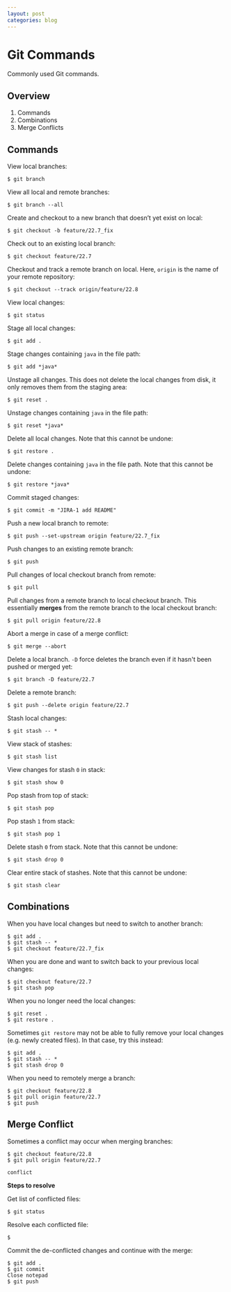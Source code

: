 ```yaml
---
layout: post
categories: blog
---
```


# Git Commands

Commonly used Git commands.

## Overview

1. Commands 
1. Combinations
1. Merge Conflicts 

## Commands

View local branches:

```shell
$ git branch
```

View all local and remote branches:

```shell
$ git branch --all
```

Create and checkout to a new branch that doesn’t yet exist on local:

```shell
$ git checkout -b feature/22.7_fix
```

Check out to an existing local branch:

```shell
$ git checkout feature/22.7
```

Checkout and track a remote branch on local. Here, `origin` is the name of your remote repository:

```shell
$ git checkout --track origin/feature/22.8
```

View local changes:

```shell
$ git status
```

Stage all local changes:

```shell
$ git add .
```

Stage changes containing `java` in the file path:

```shell
$ git add *java*
```

Unstage all changes. This does not delete the local changes from disk, it only removes them from the staging area:

```shell
$ git reset .
```

Unstage changes containing `java` in the file path:

```shell
$ git reset *java*
```

Delete all local changes. Note that this cannot be undone:

```shell
$ git restore .
```

Delete changes containing `java` in the file path. Note that this cannot be undone:

```shell
$ git restore *java*
```

Commit staged changes:

```shell
$ git commit -m "JIRA-1 add README"
```

Push a new local branch to remote:

```shell
$ git push --set-upstream origin feature/22.7_fix
```

Push changes to an existing remote branch:

```shell
$ git push
```

Pull changes of local checkout branch from remote:

```shell
$ git pull
```

Pull changes from a remote branch to local checkout branch. This essentially __merges__ from the remote branch to the local checkout branch:

```shell
$ git pull origin feature/22.8
```

Abort a merge in case of a merge conflict:

```shell
$ git merge --abort
```

Delete a local branch. `-D` force deletes the branch even if it hasn't been pushed or merged yet:

```shell
$ git branch -D feature/22.7
```

Delete a remote branch:

```shell
$ git push --delete origin feature/22.7
```

Stash local changes:

```shell
$ git stash -- *
```

View stack of stashes:

```shell
$ git stash list
```

View changes for stash `0` in stack:

```shell
$ git stash show 0
```

Pop stash from top of stack:

```shell
$ git stash pop
```

Pop stash `1` from stack:

```shell
$ git stash pop 1
```

Delete stash `0` from stack. Note that this cannot be undone:

```shell
$ git stash drop 0
```

Clear entire stack of stashes. Note that this cannot be undone:

```shell
$ git stash clear
```

## Combinations

When you have local changes but need to switch to another branch:

```shell
$ git add .
$ git stash -- *
$ git checkout feature/22.7_fix
```

When you are done and want to switch back to your previous local changes:

```shell
$ git checkout feature/22.7
$ git stash pop
```

When you no longer need the local changes:

```shell
$ git reset .
$ git restore .
```

Sometimes `git restore` may not be able to fully remove your local changes (e.g. newly created files). In that case, try this instead:

```shell
$ git add .
$ git stash -- *
$ git stash drop 0
```

When you need to remotely merge a branch:

```shell
$ git checkout feature/22.8
$ git pull origin feature/22.7
$ git push
```

## Merge Conflict

Sometimes a conflict may occur when merging branches:

```shell
$ git checkout feature/22.8
$ git pull origin feature/22.7

conflict
```

__Steps to resolve__

Get list of conflicted files:

```shell
$ git status

```

Resolve each conflicted file:

```shell
$ 
```

Commit the de-conflicted changes and continue with the merge:

```shell
$ git add .
$ git commit
Close notepad
$ git push
```
